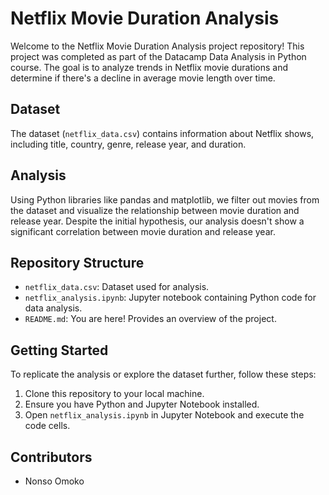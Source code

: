 # Netflix Movie Duration Analysis

Welcome to the Netflix Movie Duration Analysis project repository! This project was completed as part of the Datacamp Data Analysis in Python course. The goal is to analyze trends in Netflix movie durations and determine if there's a decline in average movie length over time.

## Dataset

The dataset (`netflix_data.csv`) contains information about Netflix shows, including title, country, genre, release year, and duration.

## Analysis

Using Python libraries like pandas and matplotlib, we filter out movies from the dataset and visualize the relationship between movie duration and release year. Despite the initial hypothesis, our analysis doesn't show a significant correlation between movie duration and release year.

## Repository Structure

- `netflix_data.csv`: Dataset used for analysis.
- `netflix_analysis.ipynb`: Jupyter notebook containing Python code for data analysis.
- `README.md`: You are here! Provides an overview of the project.

## Getting Started

To replicate the analysis or explore the dataset further, follow these steps:

1. Clone this repository to your local machine.
2. Ensure you have Python and Jupyter Notebook installed.
3. Open `netflix_analysis.ipynb` in Jupyter Notebook and execute the code cells.

## Contributors

- Nonso Omoko
